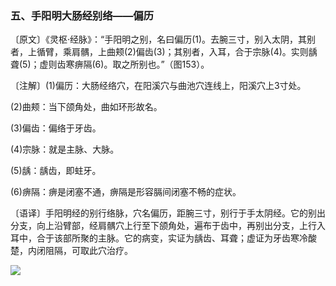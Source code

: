 ### 五、手阳明大肠经别络——偏历

〔原文〕《灵枢·经脉》：“手阳明之别，名曰偏历(1)。去腕三寸，别入太阴，其别者，上循臂，乘肩髃，上曲颊(2)偏齿(3)；其别者，入耳，合于宗脉(4)。实则龋聋(5)；虚则齿寒痹隔(6)。取之所别也。”（图153）。

〔注解〕(1)偏历：大肠经络穴，在阳溪穴与曲池穴连线上，阳溪穴上3寸处。

(2)曲颊：当下颌角处，曲如环形故名。

(3)偏齿：偏络于牙齿。

(4)宗脉：就是主脉、大脉。

(5)龋：龋齿，即蛀牙。

(6)痹隔：痹是闭塞不通，痹隔是形容膈间闭塞不畅的症状。

〔语译〕手阳明经的别行络脉，穴名偏历，距腕三寸，别行于手太阴经。它的别出分支，向上沿臂部，经肩髃穴上行至下颌角处，遍布于齿中，再别出分支，上行入耳中，合于该部所聚的主脉。它的病变，实证为龋齿、耳聋；虚证为牙齿寒冷酸楚，内闭阻隔，可取此穴治疗。

![](img/图153.jpg)
